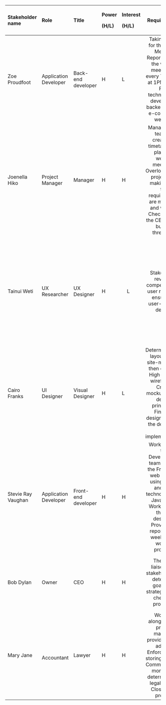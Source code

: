 ﻿

|**Stakeholder name**|Role|**Title**|<p>**Power**</p><p>**(H/L)**</p>|<p>**Interest**</p><p>**(H/L)**</p>|**Requirements**|**Communication**|**Planning**|
| :- | :- | :- | :- | :- | :-: | :-: | :-: |
|Zoe Proudfoot|Application Developer|Back-end developer|H|L|Taking notes for the Group Meeting Reports during the weekly meetings - every Thursday at 1PM. Using  PHP technology to develop the backend of our e-commerce website.|Email/face to face/group chat and meetings each week on Thursday 1pm to ensure targets are being met in a timely manner.|<p>Working with the Development team. </p><p>Research - searching e-commerce sites and analysing how they work.</p>|
|Joenella Hiko|Project Manager|Manager|H|H|Managing the team by creating a timetable and planning weekly meetings. Overlooking the project and making sure the requirements are met daily and weekly. Check in with the CEO for the budget threshold. |Email/face to face/group chat and meetings each week on Thursday 1pm to ensure that targets are being met in a timely manner.|Scheduling, resource estimation and allocation. |
|Tainui Weti|UX Researcher|UX Designer|H|<p></p><p>`  `L</p>|<p>Stakeholder reviews, competitor and user research, ensuring a user-centred design.</p><p></p>|Email/face to face/group chat and meetings each week on Thursday 1pm to ensure that targets are being met in a timely manner.|<p>Quality Analysis, researching and analysing specific user needs and applying them to the project.</p><p>Main objective is to improve overall user experience</p>|
|Cairo Franks|UI Designer|Visual Designer|H|<p></p><p>L</p>|Determining the layout using site-maps and then creating High-fidelity wireframes. Create mockups using design principles. Finished designs sent to the developer for implementation.|Email/face to face/group chat and meetings each week on Thursday 1pm to ensure that targets are being met in a timely manner.|Creating sitemaps and wireframes. |
|Stevie Ray Vaughan|Application Developer|Front-end developer|H|<p></p><p>H</p>|Working with the Development  team to build the Front-end web design, using HTML and CSS technology and Javascript. Working with the UX designer. Providing a report every week about work in process. |Email/face to face/group chat and meetings each week on Thursday to ensure that everyone is on the same page and targets are being met in a timely manner.|<p>Working with the Development team..</p><p></p>|
|Bob Dylan|Owner|CEO|H|H|The main liaison with stakeholders to determine goals and strategies , and checking progress.|Email/face to face/group chat and meetings each week on Thursday 1pm to ensure that targets are being met in a timely manner.|Collaborating with stakeholders to create cost-effective strategies. |
|Mary Jane|` `Accountant|Lawyer|H|H|Working alongside the project manager providing legal advice. Enforcing data storing policies. Communicating monthly to determine any legal issues. Closing the project.|Email, text, or phone call monthly on Thursday 3pm..|Assists with finance.|

